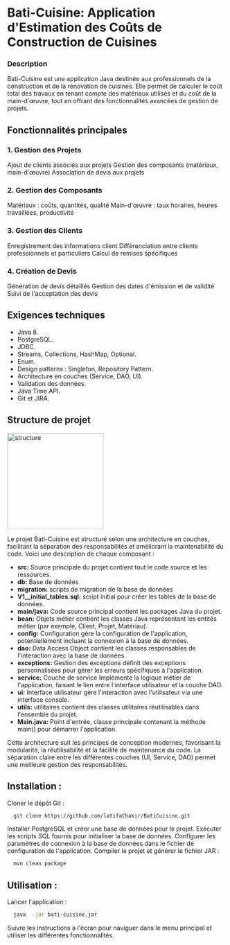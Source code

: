 # Bati-Cuisine: Application d'Estimation des Coûts de Construction de Cuisines
### Description
Bati-Cuisine est une application Java destinée aux professionnels de la construction et de la rénovation de cuisines. Elle permet de calculer le coût total des travaux en tenant compte des matériaux utilisés et du coût de la main-d'œuvre, tout en offrant des fonctionnalités avancées de gestion de projets.

## Fonctionnalités principales

### 1. Gestion des Projets

Ajout de clients associés aux projets
Gestion des composants (matériaux, main-d'œuvre)
Association de devis aux projets


### 2. Gestion des Composants

Matériaux : coûts, quantités, qualité
Main-d'œuvre : taux horaires, heures travaillées, productivité


### 3. Gestion des Clients

Enregistrement des informations client
Différenciation entre clients professionnels et particuliers
Calcul de remises spécifiques


### 4. Création de Devis

Génération de devis détaillés
Gestion des dates d'émission et de validité
Suivi de l'acceptation des devis

## Exigences techniques

- Java 8.
- PostgreSQL.
- JDBC.
- Streams, Collections, HashMap, Optional.
- Enum.
- Design patterns : Singleton, Repository Pattern.
- Architecture en couches (Service, DAO, UI).
- Validation des données.
- Java Time API.
- Git et JIRA.
  
## Structure de projet
<img width="222" alt="structure" src="https://github.com/user-attachments/assets/121493d3-295b-4bec-92fd-1908704291f8">

Le projet Bati-Cuisine est structuré selon une architecture en couches, facilitant la séparation des responsabilités et améliorant la maintenabilité du code. Voici une description de chaque composant :

- **src:** Source principale du projet contient tout le code source et les ressources.
- **db:** Base de données
- **migration:** scripts de migration de la base de données
- **V1__initial_tables.sql:** script initial pour créer les tables de la base de données.
- **main/java:** Code source principal contient les packages Java du projet.
- **bean:** Objets métier contient les classes Java représentant les entités métier (par exemple, Client, Projet, Matériau).
- **config:** Configuration gère la configuration de l'application, potentiellement incluant la connexion à la base de données.
- **dao:** Data Access Object contient les classes responsables de l'interaction avec la base de données.
- **exceptions:** Gestion des exceptions définit des exceptions personnalisées pour gérer les erreurs spécifiques à l'application.
- **service:** Couche de service Implémente la logique métier de l'application, faisant le lien entre l'interface utilisateur et la couche DAO.
- **ui:** Interface utilisateur gère l'interaction avec l'utilisateur via une interface console.
- **utils:** utilitaires contient des classes utilitaires réutilisables dans l'ensemble du projet.
- **Main.java:** Point d'entrée, classe principale contenant la méthode main() pour démarrer l'application.

Cette architecture suit les principes de conception modernes, favorisant la modularité, la réutilisabilité et la facilité de maintenance du code. La séparation claire entre les différentes couches (UI, Service, DAO) permet une meilleure gestion des responsabilités.
## Installation : 
Cloner le dépôt Git :
```bash
  git clone https://github.com/latifaChakir/BatiCuisine.git
```
Installer PostgreSQL et créer une base de données pour le projet.
Exécuter les scripts SQL fournis pour initialiser la base de données.
Configurer les paramètres de connexion à la base de données dans le fichier de configuration de l'application.
Compiler le projet et générer le fichier JAR :

```bash
  mvn clean package
```
## Utilisation : 
Lancer l'application :
```bash
  java  -jar bati-cuisine.jar
```
Suivre les instructions à l'écran pour naviguer dans le menu principal et utiliser les différentes fonctionnalités.
